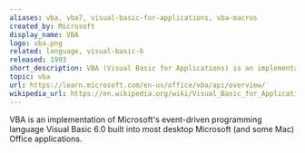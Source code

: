 ```yaml
---
aliases: vba, vba7, visual-basic-for-applications, vba-macros
created_by: Microsoft
display_name: VBA
logo: vba.png
related: language, visual-basic-6
released: 1993 
short_description: VBA (Visual Basic for Applications) is an implementation of Visual Basic (classic) for Microsoft Office applications.
topic: vba
url: https://learn.microsoft.com/en-us/office/vba/api/overview/
wikipedia_url: https://en.wikipedia.org/wiki/Visual_Basic_for_Applications
---
```

VBA is an implementation of Microsoft's event-driven programming language Visual Basic 6.0 built into most desktop Microsoft (and some Mac) Office applications.